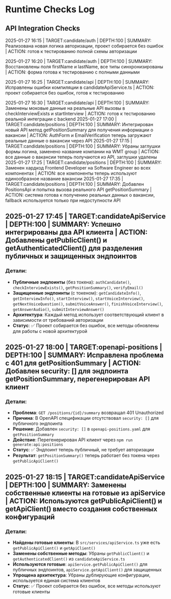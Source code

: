 # Runtime Checks Log

## API Integration Checks

2025-01-27 16:15 | TARGET:candidate/auth | DEPTH:100 | SUMMARY: Реализована новая логика авторизации, проект собирается без ошибок | ACTION: готов к тестированию полной схемы авторизации

2025-01-27 16:20 | TARGET:candidate/auth | DEPTH:100 | SUMMARY: Восстановлены поля firstName и lastName, все типы синхронизированы | ACTION: форма готова к тестированию с полными данными

2025-01-27 16:25 | TARGET:candidate/api | DEPTH:100 | SUMMARY: Исправлены ошибки компиляции в candidateApiService.ts | ACTION: проект собирается без ошибок, готов к тестированию

2025-01-27 16:30 | TARGET:candidate/api | DEPTH:100 | SUMMARY: Заменены моковые данные на реальные API вызовы в checkInterviewExists и startInterview | ACTION: готов к тестированию реальной интеграции с backend
2025-01-27 17:00 | TARGET:candidate/positions | DEPTH:100 | SUMMARY: Интегрирован новый API метод getPositionSummary для получения информации о вакансии | ACTION: AuthForm и EmailVerification теперь загружают реальные данные о вакансии через API
2025-01-27 17:15 | TARGET:candidate/positions | DEPTH:100 | SUMMARY: Убраны заглушки формы логина, заменено название компании на WMT group | ACTION: все данные о вакансии теперь получаются из API, заглушки удалены
2025-01-27 17:25 | TARGET:candidate/positions | DEPTH:100 | SUMMARY: Заменен хардкод Frontend Developer на Software Engineer во всех компонентах | ACTION: все компоненты теперь используют единообразное название вакансии
2025-01-27 17:35 | TARGET:candidate/positions | DEPTH:100 | SUMMARY: Добавлен PositionsApi и попытка вызова реального API getPositionSummary | ACTION: система готова к получению реальных данных о вакансии, fallback используется только при недоступности API 

## 2025-01-27 17:45 | TARGET:candidateApiService | DEPTH:100 | SUMMARY: Успешно интегрированы два API клиента | ACTION: Добавлены getPublicClient() и getAuthenticatedClient() для разделения публичных и защищенных эндпоинтов

### Детали:
- **Публичные эндпоинты** (без токена): `authCandidate()`, `checkInterviewExists()`, `getPositionSummary()`, `verifyEmail()`
- **Защищенные эндпоинты** (с токеном): `getCandidateInfo()`, `getInterviewInfo()`, `startInterview()`, `startVoiceInterview()`, `getNextVoiceQuestion()`, `submitVoiceAnswer()`, `finishVoiceInterview()`, `getAnswerAudio()`, `submitInterviewAnswer()`
- **Архитектура**: Каждый метод использует соответствующий клиент в зависимости от требований авторизации
- **Статус**: ✅ Проект собирается без ошибок, все методы обновлены для работы с новой архитектурой

## 2025-01-27 18:00 | TARGET:openapi-positions | DEPTH:100 | SUMMARY: Исправлена проблема с 401 для getPositionSummary | ACTION: Добавлен security: [] для эндпоинта getPositionSummary, перегенерирован API клиент

### Детали:
- **Проблема**: `GET /positions/{id}/summary` возвращал 401 Unauthorized
- **Причина**: В OpenAPI спецификации отсутствовал `security: []` для публичного эндпоинта
- **Решение**: Добавлен `security: []` в `openapi-positions.yaml` для `getPositionSummary`
- **Действие**: Перегенерирован API клиент через `npm run generate:api:positions`
- **Статус**: ✅ Эндпоинт теперь публичный, не требует авторизации
- **Результат**: `getPositionSummary()` теперь работает без токена через `getPublicApiClient()`

## 2025-01-27 18:15 | TARGET:candidateApiService | DEPTH:100 | SUMMARY: Заменены собственные клиенты на готовые из apiService | ACTION: Используются getPublicApiClient() и getApiClient() вместо создания собственных конфигураций

### Детали:
- **Найдены готовые клиенты**: В `src/services/apiService.ts` уже есть `getPublicApiClient()` и `getApiClient()`
- **Заменены собственные методы**: Убраны `getPublicClient()` и `getAuthenticatedClient()` из `candidateApiService.ts`
- **Используются готовые**: `apiService.getPublicApiClient()` для публичных эндпоинтов, `apiService.getApiClient()` для защищенных
- **Упрощена архитектура**: Убраны дублирующие конфигурации, используется единая система клиентов
- **Статус**: ✅ Проект собирается без ошибок, все методы используют готовые клиенты 